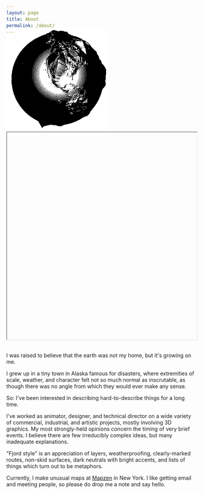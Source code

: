 ```yaml
---
layout: page
title: About
permalink: /about/
---
```


<div id="globecontainer" style="margin-top:-2em;margin-bottom:2em;"><a href="https://github.com/meetar/FSglobe-terrain"><img id="globegif" src="/assets/FSglobe-terrain.gif"></a><iframe id="FSglobe" src="" width="100%" height="550px"></iframe></div>


I was raised to believe that the earth was not my home, but it's growing on me.

I grew up in a tiny town in Alaska famous for disasters, where extremities of scale, weather, and character felt not so much normal as inscrutable, as though there was no angle from which they would ever make any sense.

So: I've been interested in describing hard-to-describe things for a long time.

I've worked as animator, designer, and technical director on a wide variety of commercial, industrial, and artistic projects, mostly involving 3D graphics. My most strongly-held opinions concern the timing of very brief events. I believe there are few irreducibly complex ideas, but many inadequate explanations.

"Fjord style" is an appreciation of layers, weatherproofing, clearly-marked routes, non-skid surfaces, dark neutrals with bright accents, and lists of things which turn out to be metaphors.

Currently, I make unusual maps at [Mapzen](mapzen.com) in New York. I like getting email and meeting people, so please do drop me a note and say hello.

<script>
var width = window.innerWidth
|| document.documentElement.clientWidth
|| document.body.clientWidth;
if (width > 700) {
	document.getElementById("FSglobe").src = "https://meetar.github.io/FSglobe-terrain/"
}
</script>
